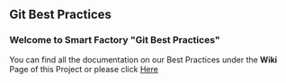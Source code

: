 ## Git Best Practices

### Welcome to Smart Factory "Git Best Practices"

You can find all the documentation on our Best Practices under the **Wiki** Page of this Project or please click [Here](https://git.smartfactory.de/wiki/bestpractices/-/wikis/home)
